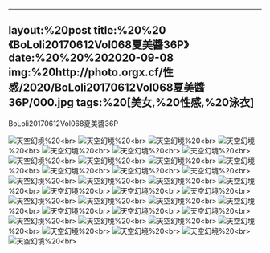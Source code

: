 ﻿---
layout:%20post
title:%20%20《BoLoli20170612Vol068夏美醬36P》
date:%20%20%202020-09-08
img:%20http://photo.orgx.cf/性感/2020/BoLoli20170612Vol068夏美醬36P/000.jpg
tags:%20[美女,%20性感,%20泳衣]
---

BoLoli20170612Vol068夏美醬36P



![天空幻境](http://photo.orgx.cf/性感/2020/BoLoli20170612Vol068夏美醬36P/001.jpg%20''天空幻境'')%20<br>
![天空幻境](http://photo.orgx.cf/性感/2020/BoLoli20170612Vol068夏美醬36P/002.jpg%20''天空幻境'')%20<br>
![天空幻境](http://photo.orgx.cf/性感/2020/BoLoli20170612Vol068夏美醬36P/003.jpg%20''天空幻境'')%20<br>
![天空幻境](http://photo.orgx.cf/性感/2020/BoLoli20170612Vol068夏美醬36P/004.jpg%20''天空幻境'')%20<br>
![天空幻境](http://photo.orgx.cf/性感/2020/BoLoli20170612Vol068夏美醬36P/005.jpg%20''天空幻境'')%20<br>
![天空幻境](http://photo.orgx.cf/性感/2020/BoLoli20170612Vol068夏美醬36P/006.jpg%20''天空幻境'')%20<br>
![天空幻境](http://photo.orgx.cf/性感/2020/BoLoli20170612Vol068夏美醬36P/007.jpg%20''天空幻境'')%20<br>
![天空幻境](http://photo.orgx.cf/性感/2020/BoLoli20170612Vol068夏美醬36P/008.jpg%20''天空幻境'')%20<br>
![天空幻境](http://photo.orgx.cf/性感/2020/BoLoli20170612Vol068夏美醬36P/009.jpg%20''天空幻境'')%20<br>
![天空幻境](http://photo.orgx.cf/性感/2020/BoLoli20170612Vol068夏美醬36P/010.jpg%20''天空幻境'')%20<br>
![天空幻境](http://photo.orgx.cf/性感/2020/BoLoli20170612Vol068夏美醬36P/011.jpg%20''天空幻境'')%20<br>
![天空幻境](http://photo.orgx.cf/性感/2020/BoLoli20170612Vol068夏美醬36P/012.jpg%20''天空幻境'')%20<br>
![天空幻境](http://photo.orgx.cf/性感/2020/BoLoli20170612Vol068夏美醬36P/013.jpg%20''天空幻境'')%20<br>
![天空幻境](http://photo.orgx.cf/性感/2020/BoLoli20170612Vol068夏美醬36P/014.jpg%20''天空幻境'')%20<br>
![天空幻境](http://photo.orgx.cf/性感/2020/BoLoli20170612Vol068夏美醬36P/015.jpg%20''天空幻境'')%20<br>
![天空幻境](http://photo.orgx.cf/性感/2020/BoLoli20170612Vol068夏美醬36P/016.jpg%20''天空幻境'')%20<br>
![天空幻境](http://photo.orgx.cf/性感/2020/BoLoli20170612Vol068夏美醬36P/017.jpg%20''天空幻境'')%20<br>
![天空幻境](http://photo.orgx.cf/性感/2020/BoLoli20170612Vol068夏美醬36P/018.jpg%20''天空幻境'')%20<br>
![天空幻境](http://photo.orgx.cf/性感/2020/BoLoli20170612Vol068夏美醬36P/019.jpg%20''天空幻境'')%20<br>
![天空幻境](http://photo.orgx.cf/性感/2020/BoLoli20170612Vol068夏美醬36P/020.jpg%20''天空幻境'')%20<br>
![天空幻境](http://photo.orgx.cf/性感/2020/BoLoli20170612Vol068夏美醬36P/021.jpg%20''天空幻境'')%20<br>
![天空幻境](http://photo.orgx.cf/性感/2020/BoLoli20170612Vol068夏美醬36P/022.jpg%20''天空幻境'')%20<br>
![天空幻境](http://photo.orgx.cf/性感/2020/BoLoli20170612Vol068夏美醬36P/023.jpg%20''天空幻境'')%20<br>
![天空幻境](http://photo.orgx.cf/性感/2020/BoLoli20170612Vol068夏美醬36P/024.jpg%20''天空幻境'')%20<br>
![天空幻境](http://photo.orgx.cf/性感/2020/BoLoli20170612Vol068夏美醬36P/025.jpg%20''天空幻境'')%20<br>
![天空幻境](http://photo.orgx.cf/性感/2020/BoLoli20170612Vol068夏美醬36P/026.jpg%20''天空幻境'')%20<br>
![天空幻境](http://photo.orgx.cf/性感/2020/BoLoli20170612Vol068夏美醬36P/027.jpg%20''天空幻境'')%20<br>
![天空幻境](http://photo.orgx.cf/性感/2020/BoLoli20170612Vol068夏美醬36P/028.jpg%20''天空幻境'')%20<br>
![天空幻境](http://photo.orgx.cf/性感/2020/BoLoli20170612Vol068夏美醬36P/029.jpg%20''天空幻境'')%20<br>
![天空幻境](http://photo.orgx.cf/性感/2020/BoLoli20170612Vol068夏美醬36P/030.jpg%20''天空幻境'')%20<br>
![天空幻境](http://photo.orgx.cf/性感/2020/BoLoli20170612Vol068夏美醬36P/031.jpg%20''天空幻境'')%20<br>
![天空幻境](http://photo.orgx.cf/性感/2020/BoLoli20170612Vol068夏美醬36P/032.jpg%20''天空幻境'')%20<br>
![天空幻境](http://photo.orgx.cf/性感/2020/BoLoli20170612Vol068夏美醬36P/033.jpg%20''天空幻境'')%20<br>
![天空幻境](http://photo.orgx.cf/性感/2020/BoLoli20170612Vol068夏美醬36P/034.jpg%20''天空幻境'')%20<br>
![天空幻境](http://photo.orgx.cf/性感/2020/BoLoli20170612Vol068夏美醬36P/035.jpg%20''天空幻境'')%20<br>
![天空幻境](http://photo.orgx.cf/性感/2020/BoLoli20170612Vol068夏美醬36P/036.jpg%20''天空幻境'')%20<br>